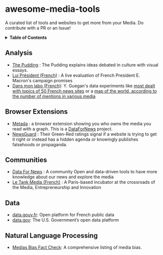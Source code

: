 # awesome-media-tools
A curated list of tools and websites to get more from your Media. Do contribute with a PR or an Issue!

<details>
  <summary><strong>Table of Contents</strong></summary>

- [awesome-media-tools](#awesome-media-tools)
  - [Analysis](#analysis)
  - [Browser Extensions](#browser-extensions)
  - [Communities](#communities)
  - [Data](#data)
  - [Natural Language Processing](#natural-language-processing)

</details>

## Analysis

- [The Pudding](https://pudding.cool) : The Pudding explains ideas debated in culture with visual essays.
- [Lui Président (French)](http://www.luipresident.fr/) : A live evaluation of French President E. Macron's campaign promises
- [Dans mon labo (French)](https://dansmonlabo.com): Y. Guegan's data experiments like [most dealt with topics of 50 French news sites](https://dansmonlabo.com/2018/02/01/obsessions-marottes-et-zones-dombre-voici-les-sujets-preferes-de-50-sites-dinfo-1661) or a [map of the world, according to the number of mentions in various media](https://dansmonlabo.com/2016/01/24/le-monde-vu-par-les-medias-francais-990)

## Browser Extensions

- [Metada](https://metada.org) : a browser extension showing you who owns the media you read with a graph. This is a [DataForNews](https://datafor.news) project.
- [NewsGuard](https://www.newsguardtech.com/) : Their Green-Red ratings signal if a website is trying to get it right or instead has a hidden agenda or knowingly publishes falsehoods or propaganda.

## Communities

- [Data For News](https://datafor.news) : A community Open and data-driven tools to have more knowledge about our news and explore the media
- [Le Tank Media (French)](http://letankmedia.fr/) : A Paris-based incubator at the crossroads of the Media, Entrepreneurship and Innovation

## Data

- [data.gouv.fr](https://www.data.gouv.fr/en/): Open platform for French public data
- [data.gov](https://www.data.gov/): The U.S. Government’s open data platform

## Natural Language Processing

- [Medias Bias Fact Check](https://mediabiasfactcheck.com/): A comprehensive listing of media bias.
